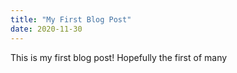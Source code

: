 ```yaml
---
title: "My First Blog Post"
date: 2020-11-30
---
```

This is my first blog post! Hopefully the first of many
